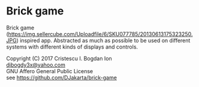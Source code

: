# Brick game
Brick game (https://img.sellercube.com/Uploadfile/6/SKU077785/20130613175323250.JPG) inspired app. Abstracted as much as possible to be used on different systems with different kinds of displays and controls.

Copyright (C) 2017 Cristescu I. Bogdan Ion  
djbogdy3x@yahoo.com  
GNU Affero General Public License  
see https://github.com/DJakarta/brick-game
